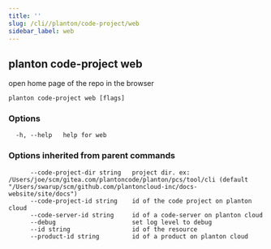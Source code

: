 ```yaml
---
title: ''
slug: /cli//planton/code-project/web
sidebar_label: web
---
```

## planton code-project web

open home page of the repo in the browser

```
planton code-project web [flags]
```

### Options

```
  -h, --help   help for web
```

### Options inherited from parent commands

```
      --code-project-dir string   project dir. ex: /Users/joe/scm/gitea.com/plantoncode/planton/pcs/tool/cli (default "/Users/swarup/scm/github.com/plantoncloud-inc/docs-website/site/docs")
      --code-project-id string    id of the code project on planton cloud
      --code-server-id string     id of a code-server on planton cloud
      --debug                     set log level to debug
      --id string                 id of the resource
      --product-id string         id of a product on planton cloud
```


